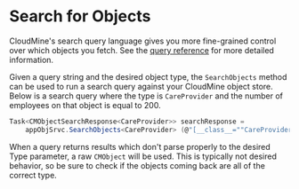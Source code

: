 # Search for Objects

CloudMine's search query language gives you more fine-grained control over which objects you fetch. See the [query reference](#/rest_api#overview) for more detailed information.

Given a query string and the desired object type, the `SearchObjects` method can be used to run a search query against your CloudMine object store. Below is a search query where the type is `CareProvider` and the number of employees on that object is equal to 200.

```csharp
Task<CMObjectSearchResponse<CareProvider>> searchResponse = 
    appObjSrvc.SearchObjects<CareProvider> (@"[__class__=""CareProvider"", ProviderEmployeeCount=200]");
```

When a query returns results which don't parse properly to the desired Type parameter, a raw `CMObject` will be used. This is typically not desired behavior, so be sure to check if the objects coming back are all of the correct type.
